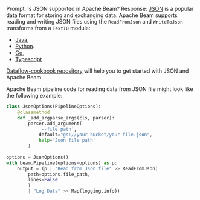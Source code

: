 Prompt:
Is JSON supported in Apache Beam?
Response:
[JSON](https://www.json.org/) is a popular data format for storing and exchanging data. Apache Beam supports reading and writing JSON files using the `ReadFromJson` and `WriteToJson` transforms from a `TextIO` module:
* [Java](https://beam.apache.org/releases/javadoc/current/org/apache/beam/sdk/io/TextIO.html),
* [Python](https://beam.apache.org/releases/pydoc/current/apache_beam.io.textio.html).
* [Go](https://pkg.go.dev/github.com/apache/beam/sdks/v2/go/pkg/beam/io/textio),
* [Typescript](https://github.com/apache/beam/blob/master/sdks/typescript/src/apache_beam/io/textio.ts)

[Dataflow-cookbook repository](https://github.com/GoogleCloudPlatform/dataflow-cookbook) will help you to get started with JSON and Apache Beam.

Apache Beam pipeline code for reading data from JSON file might look like the following example:

```python
class JsonOptions(PipelineOptions):
    @classmethod
    def _add_argparse_args(cls, parser):
        parser.add_argument(
            '--file_path',
            default="gs://your-bucket/your-file.json",
            help='Json file path'
        )
        
options = JsonOptions()
with beam.Pipeline(options=options) as p:
    output = (p | "Read from Json file" >> ReadFromJson(
        path=options.file_path,
        lines=False
        )
        | "Log Data" >> Map(logging.info))
```